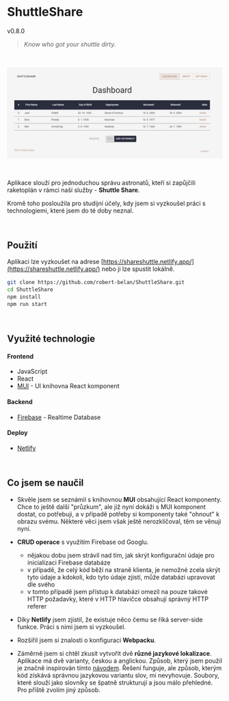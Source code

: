 # ShuttleShare
v0.8.0
> _Know who got your shuttle dirty._

<br>

![ShuttleShare - Dashboard](public/githubReadmePic.jpg)

<br>


Aplikace slouží pro jednoduchou správu astronatů, kteří si zapůjčili raketoplán v rámci naší služby - **Shuttle Share**.

Kromě toho posloužila pro studijní účely, kdy jsem si vyzkoušel práci s technologiemi, které jsem do té doby neznal.

<br>



## Použití
Aplikaci lze vyzkoušet na adrese [https://shareshuttle.netlify.app/](https://shareshuttle.netlify.app/) nebo ji lze spustit lokálně.


```bash
git clone https://github.com/robert-belan/ShuttleShare.git
cd ShuttleShare
npm install
npm run start
```

<br>



## Využité technologie

#### Frontend
- JavaScript
- React
- [MUI](https://mui.com/) - UI knihovna React komponent

#### Backend
- [Firebase](https://firebase.google.com/) - Realtime Database

#### Deploy
- [Netlify](https://www.netlify.com/)

<br>



## Co jsem se naučil

- Skvěle jsem se seznámil s knihovnou **MUI** obsahující React komponenty. Chce to ještě další "průzkum", ale již nyní dokáži s MUI komponent dostat, co potřebuji, a v případě potřeby si komponenty také "ohnout" k obrazu svému. Některé věci jsem však ještě nerozklíčoval, těm se věnuji nyní.

- **CRUD operace** s využitím Firebase od Googlu.
  - nějakou dobu jsem strávil nad tím, jak skrýt konfigurační údaje pro inicializaci Firebase databáze
  - v případě, že celý kód běží na straně klienta, je nemožné zcela skrýt tyto údaje a kdokoli, kdo tyto údaje zjistí, může databázi upravovat dle svého
  - v tomto případě jsem přístup k databázi omezil na pouze takové HTTP požadavky, které v HTTP hlavičce obsahují správný HTTP referer
  
- Díky **Netlify** jsem zjistil, že existuje něco čemu se říká server-side funkce. Práci s nimi jsem si vyzkoušel.

- Rozšířil jsem si znalosti o konfiguraci **Webpacku**.

- Záměrně jsem si chtěl zkusit vytvořit dvě **různé jazykové lokalizace**. Aplikace má dvě varianty, českou a anglickou. Způsob, který jsem použil je značně inspirován tímto [návodem](https://dev.to/halilcanozcelik/create-a-multi-language-website-with-react-context-api-4i27). Řešení funguje, ale způsob, kterým kód získává správnou jazykovou variantu slov, mi nevyhovuje. Soubory, které slouží jako slovníky se špatně strukturují a jsou málo přehledné. Pro příště zvolím jiný způsob.
